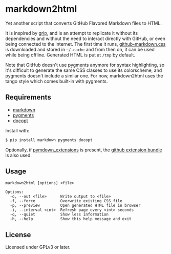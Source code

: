 # markdown2html

Yet another script that converts GitHub Flavored Markdown files to HTML.

It is inspired by [grip], and is an attempt to replicate it without its
dependencies and without the need to interact directly with GitHub, or even
being connected to the internet.  The first time it runs, [github-markdown.css]
is downloaded and stored in `~/.cache` and from then on, it can be used while
being offline.  Generated HTML is put at `/tmp` by default.

Note that GitHub doesn't use pygments anymore for syntax highlighting, so it's
difficult to generate the same CSS classes to use its colorscheme, and pygments
doesn't include a similar one.  For now, markdown2html uses the tango style
which comes built-in with pygments.

## Requirements

* [markdown]
* [pygments]
* [docopt]

Install with:

```bash
$ pip install markdown pygments docopt
```

Optionally, if [pymdown_extensions] is present, the [github extension bundle]
is also used.

## Usage

```
markdown2html [options] <file>

Options:
  -o, --out <file>      Write output to <file>
  -f, --force           Overwrite existing CSS file
  -p, --preview         Open generated HTML file in browser
  -i, --interval <int>  Refresh page every <int> seconds
  -q, --quiet           Show less information
  -h, --help            Show this help message and exit
```

## License

Licensed under GPLv3 or later.

[grip]: https://github.com/joeyespo/grip
[github-markdown.css]: https://github.com/sindresorhus/github-markdown-css
[markdown]: https://pythonhosted.org/Markdown
[pygments]: http://pygments.org
[docopt]: http://docopt.org
[pymdown_extensions]: https://github.com/facelessuser/pymdown-extensions
[github extension bundle]: https://facelessuser.github.io/pymdown-extensions/extensions/github
